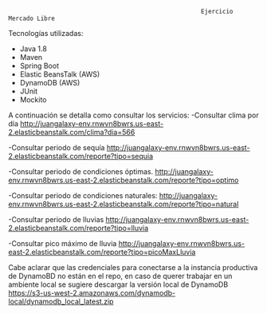                                                           Ejercicio  Mercado Libre
Tecnologías utilizadas:
-	Java 1.8
-	Maven 
-	Spring Boot
-	Elastic BeansTalk (AWS)
-	DynamoDB (AWS)
-	JUnit
-	Mockito 

A continuación se detalla como consultar los servicios:
-Consultar clima por día
http://juangalaxy-env.rnwvn8bwrs.us-east-2.elasticbeanstalk.com/clima?dia=566

-Consultar periodo de sequía
http://juangalaxy-env.rnwvn8bwrs.us-east-2.elasticbeanstalk.com/reporte?tipo=sequia

-Consultar periodo de condiciones óptimas.
http://juangalaxy-env.rnwvn8bwrs.us-east-2.elasticbeanstalk.com/reporte?tipo=optimo

-Consultar periodo de condiciones naturales:
http://juangalaxy-env.rnwvn8bwrs.us-east-2.elasticbeanstalk.com/reporte?tipo=natural

-Consultar periodo de lluvias
http://juangalaxy-env.rnwvn8bwrs.us-east-2.elasticbeanstalk.com/reporte?tipo=lluvia

-Consultar pico máximo de lluvia
http://juangalaxy-env.rnwvn8bwrs.us-east-2.elasticbeanstalk.com/reporte?tipo=picoMaxLluvia

Cabe aclarar que las credenciales para conectarse a la instancia productiva de DynamoBD no están en el repo, en caso de querer trabajar en un ambiente local se sugiere descargar la versión local de DynamoDB
https://s3-us-west-2.amazonaws.com/dynamodb-local/dynamodb_local_latest.zip
